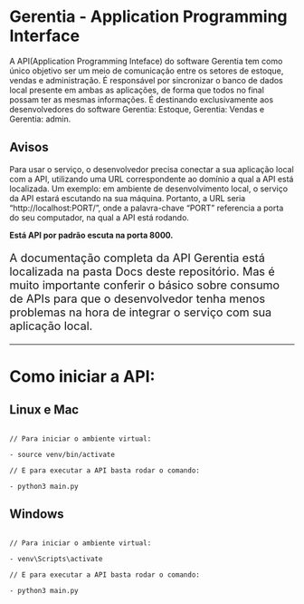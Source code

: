 # Gerentia - Application Programming Interface

A API(Application Programming Inteface) do software Gerentia tem como único objetivo ser um meio de comunicação entre os setores de estoque, vendas e administração. É responsável por sincronizar o banco de dados local presente em ambas as aplicações, de forma que todos no final possam ter as mesmas informações. É destinando exclusivamente aos desenvolvedores do software Gerentia: Estoque, Gerentia: Vendas e Gerentia: admin.

## Avisos

<p> Para usar o serviço, o desenvolvedor precisa conectar a sua aplicação local com a API, utilizando uma URL correspondente ao domínio a qual a API está localizada.
Um exemplo: em ambiente de desenvolvimento local, o serviço da API estará escutando na sua máquina. Portanto, a URL seria “http://localhost:PORT/”, onde a palavra-chave “PORT” referencia a porta do seu computador, na qual a API está rodando. </p>

<p><b>Está API por padrão escuta na porta 8000.</b></p>

<p style="font-size: 20px; ">A documentação completa da API Gerentia está localizada na pasta Docs deste repositório. Mas é muito importante conferir o básico sobre consumo de APIs para que o desenvolvedor tenha menos problemas na hora de integrar o serviço com sua aplicação local.</p>

<hr>

# Como iniciar a API:

## Linux e Mac

```

// Para iniciar o ambiente virtual:

- source venv/bin/activate 

// E para executar a API basta rodar o comando:

- python3 main.py 

```

## Windows

```

// Para iniciar o ambiente virtual:

- venv\Scripts\activate

// E para executar a API basta rodar o comando:

- python3 main.py 

```
